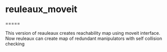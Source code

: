 # reuleaux_moveit
=====


This version of reauleaux creates reachability map using moveit interface.
Now reuleaux can create map of redundant manipulators with self collision checking
